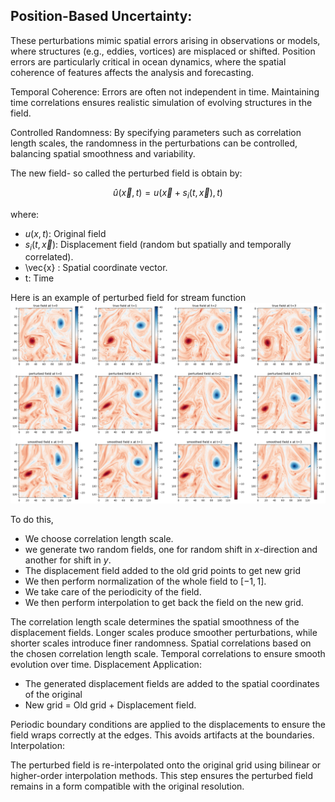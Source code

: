 ## Position-Based Uncertainty:

These perturbations mimic spatial errors arising in observations or models, where structures (e.g., eddies, vortices) are misplaced or shifted.
Position errors are particularly critical in ocean dynamics, where the spatial coherence of features affects the analysis and forecasting.

Temporal Coherence:
Errors are often not independent in time. Maintaining time correlations ensures realistic simulation of evolving structures in the field.

Controlled Randomness:
By specifying parameters such as correlation length scales, the randomness in the perturbations can be controlled, balancing spatial smoothness and variability.


The new field- so called the perturbed field is obtain by:

$$
\hat u\left( \vec{x}, t \right)= u \left(\vec{x} + s_i (t, \vec{x}) , t\right)
$$

where:

* $u \left(x,t\right)$: Original field
* $s_i(t,\vec{x})$: Displacement field (random but spatially and temporally correlated).
* \vec{x} : Spatial coordinate vector.
* t: Time

Here is an example of perturbed field for stream function 
![Perturbed Field Example](vorticity-ptb.png)

To do this, 

* We choose correlation length scale. 
* we generate two random fields, one for random shift in $x$-direction and another for shift in $y$.
* The displacement field added to the old grid points to get new grid 
* We then perform normalization of the whole field to $[-1,1]$.
* We take care of the periodicity of the field.
* We then perform interpolation to get back the field on the new grid.

The correlation length scale determines the spatial smoothness of the displacement fields. Longer scales produce smoother perturbations, while shorter scales introduce finer randomness. Spatial correlations based on the chosen correlation length scale.
Temporal correlations to ensure smooth evolution over time.
Displacement Application:

* The generated displacement fields are added to the spatial coordinates of the original 
* New grid $=$ Old grid $+$ Displacement field.

Periodic boundary conditions are applied to the displacements to ensure the field wraps correctly at the edges. This avoids artifacts at the boundaries.
Interpolation:

The perturbed field is re-interpolated onto the original grid using bilinear or higher-order interpolation methods. This step ensures the perturbed field remains in a form compatible with the original resolution.

